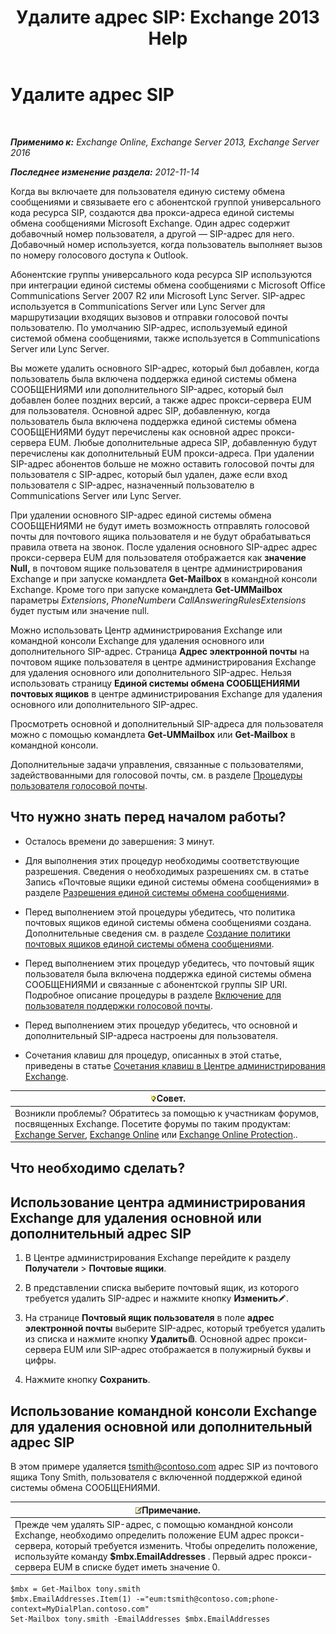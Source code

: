 ﻿---
title: 'Удалите адрес SIP: Exchange 2013 Help'
TOCTitle: Удалите адрес SIP
ms:assetid: eaaff0b0-7d85-4845-a7b8-ac22b42bc415
ms:mtpsurl: https://technet.microsoft.com/ru-ru/library/JJ662761(v=EXCHG.150)
ms:contentKeyID: 50556498
ms.date: 05/22/2018
mtps_version: v=EXCHG.150
ms.translationtype: MT
---

# Удалите адрес SIP

 

_**Применимо к:** Exchange Online, Exchange Server 2013, Exchange Server 2016_

_**Последнее изменение раздела:** 2012-11-14_

Когда вы включаете для пользователя единую систему обмена сообщениями и связываете его с абонентской группой универсального кода ресурса SIP, создаются два прокси-адреса единой системы обмена сообщениями Microsoft Exchange. Один адрес содержит добавочный номер пользователя, а другой — SIP-адрес для него. Добавочный номер используется, когда пользователь выполняет вызов по номеру голосового доступа к Outlook.

Абонентские группы универсального кода ресурса SIP используются при интеграции единой системы обмена сообщениями с Microsoft Office Communications Server 2007 R2 или Microsoft Lync Server. SIP-адрес используется в Communications Server или Lync Server для маршрутизации входящих вызовов и отправки голосовой почты пользователю. По умолчанию SIP-адрес, используемый единой системой обмена сообщениями, также используется в Communications Server или Lync Server.

Вы можете удалить основного SIP-адрес, который был добавлен, когда пользователь была включена поддержка единой системы обмена СООБЩЕНИЯМИ или дополнительного SIP-адрес, который был добавлен более поздних версий, а также адрес прокси-сервера EUM для пользователя. Основной адрес SIP, добавленную, когда пользователь была включена поддержка единой системы обмена СООБЩЕНИЯМИ будут перечислены как основной адрес прокси-сервера EUM. Любые дополнительные адреса SIP, добавленную будут перечислены как дополнительный EUM прокси-адреса. При удалении SIP-адрес абонентов больше не можно оставить голосовой почты для пользователя с SIP-адрес, который был удален, даже если вход пользователя с SIP-адрес, назначенный пользователю в Communications Server или Lync Server.

При удалении основного SIP-адрес единой системы обмена СООБЩЕНИЯМИ не будут иметь возможность отправлять голосовой почты для почтового ящика пользователя и не будут обрабатываться правила ответа на звонок. После удаления основного SIP-адрес адрес прокси-сервера EUM для пользователя отображается как **значение Null,** в почтовом ящике пользователя в центре администрирования Exchange и при запуске командлета **Get-Mailbox** в командной консоли Exchange. Кроме того при запуске командлета **Get-UMMailbox** параметры *Extensions*, *PhoneNumber*и *CallAnsweringRulesExtensions* будет пустым или значение null.

Можно использовать Центр администрирования Exchange или командной консоли Exchange для удаления основного или дополнительного SIP-адрес. Страница **Адрес электронной почты** на почтовом ящике пользователя в центре администрирования Exchange для удаления основного или дополнительного SIP-адрес. Нельзя использовать страницу **Единой системы обмена СООБЩЕНИЯМИ почтовых ящиков** в центре администрирования Exchange для удаления основного или дополнительного SIP-адрес.

Просмотреть основной и дополнительный SIP-адреса для пользователя можно с помощью командлета **Get-UMMailbox** или **Get-Mailbox** в командной консоли.

Дополнительные задачи управления, связанные с пользователями, задействованными для голосовой почты, см. в разделе [Процедуры пользователя голосовой почты](voice-mail-enabled-user-procedures-exchange-2013-help.md).

## Что нужно знать перед началом работы?

  - Осталось времени до завершения: 3 минут.

  - Для выполнения этих процедур необходимы соответствующие разрешения. Сведения о необходимых разрешениях см. в статье Запись «Почтовые ящики единой системы обмена сообщениями» в разделе [Разрешения единой системы обмена сообщениями](unified-messaging-permissions-exchange-2013-help.md).

  - Перед выполнением этой процедуры убедитесь, что политика почтовых ящиков единой системы обмена сообщениями создана. Дополнительные сведения см. в разделе [Создание политики почтовых ящиков единой системы обмена сообщениями](create-a-um-mailbox-policy-exchange-2013-help.md).

  - Перед выполнением этих процедур убедитесь, что почтовый ящик пользователя была включена поддержка единой системы обмена СООБЩЕНИЯМИ и связанные с абонентской группы SIP URI. Подробное описание процедуры в разделе [Включение для пользователя поддержки голосовой почты](enable-a-user-for-voice-mail-exchange-2013-help.md).

  - Перед выполнением этих процедур убедитесь, что основной и дополнительный SIP-адреса настроены для пользователя.

  - Сочетания клавиш для процедур, описанных в этой статье, приведены в статье [Сочетания клавиш в Центре администрирования Exchange](keyboard-shortcuts-in-the-exchange-admin-center-exchange-online-protection-help.md).

<table>
<thead>
<tr class="header">
<th><img src="images/Bb124558.tip(EXCHG.150).gif" title="Совет" alt="Совет" />Совет.</th>
</tr>
</thead>
<tbody>
<tr class="odd">
<td>Возникли проблемы? Обратитесь за помощью к участникам форумов, посвященных Exchange. Посетите форумы по таким продуктам: <a href="https://go.microsoft.com/fwlink/p/?linkid=60612">Exchange Server</a>, <a href="https://go.microsoft.com/fwlink/p/?linkid=267542">Exchange Online</a> или <a href="https://go.microsoft.com/fwlink/p/?linkid=285351">Exchange Online Protection</a>..</td>
</tr>
</tbody>
</table>


## Что необходимо сделать?

## Использование центра администрирования Exchange для удаления основной или дополнительный адрес SIP

1.  В Центре администрирования Exchange перейдите к разделу **Получатели** \> **Почтовые ящики**.

2.  В представлении списка выберите почтовый ящик, из которого требуется удалить SIP-адрес и нажмите кнопку **Изменить**![Значок редактирования](images/Bb124582.6f53ccb2-1f13-4c02-bea0-30690e6ea71d(EXCHG.150).gif "Значок редактирования").

3.  На странице **Почтовый ящик пользователя** в поле **адрес электронной почты** выберите SIP-адрес, который требуется удалить из списка и нажмите кнопку **Удалить**![Значок удаления](images/Dd979797.14f639f6-61e8-4418-bbfb-0db14de9d2f5(EXCHG.150).gif "Значок удаления"). Основной адрес прокси-сервера EUM или SIP-адрес отображается в полужирный буквы и цифры.

4.  Нажмите кнопку **Сохранить**.

## Использование командной консоли Exchange для удаления основной или дополнительный адрес SIP

В этом примере удаляется tsmith@contoso.com адрес SIP из почтового ящика Tony Smith, пользователя с включенной поддержкой единой системы обмена СООБЩЕНИЯМИ.

<table>
<thead>
<tr class="header">
<th><img src="images/JJ126620.note(EXCHG.150).gif" title="Примечание" alt="Примечание" />Примечание.</th>
</tr>
</thead>
<tbody>
<tr class="odd">
<td>Прежде чем удалять SIP-адрес, с помощью командной консоли Exchange, необходимо определить положение EUM адрес прокси-сервера, который требуется изменить. Чтобы определить положение, используйте команду <strong>$mbx.EmailAddresses</strong> . Первый адрес прокси-сервера EUM в списке будет иметь значение 0.</td>
</tr>
</tbody>
</table>


    $mbx = Get-Mailbox tony.smith
    $mbx.EmailAddresses.Item(1) -="eum:tsmith@contoso.com;phone-context=MyDialPlan.contoso.com"
    Set-Mailbox tony.smith -EmailAddresses $mbx.EmailAddresses

